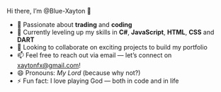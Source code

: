  Hi there, I’m @Blue-Xayton 👋

* 👀 Passionate about **trading** and **coding**
* 🌱 Currently leveling up my skills in **C#**, **JavaScript**, **HTML**, **CSS** and **DART**
* 💞️ Looking to collaborate on exciting projects to build my portfolio
* 📫 Feel free to reach out via email — let’s connect on xaytonfx@gmail.com!
* 😄 Pronouns: *My Lord* (because why not?)
* ⚡ Fun fact: I love playing God — both in code and in life




<!---
Blue-Xayton/Blue-Xayton is a ✨ special ✨ repository because its `README.md` (this file) appears on your GitHub profile.
You can click the Preview link to take a look at your changes.
--->
